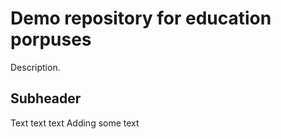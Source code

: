 # Demo repository for education porpuses

Description.

## Subheader
Text text text
Adding some text
